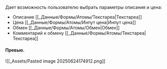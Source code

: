Дает возможность пользователю выбрать параметры описания и цена:
- Описание [[_Данные/Формы/Атомы/Текстареа|Текстареа]]
- Цена [[_Данные/Формы/Атомы/Инпут цена|Инпут цена]]
- Обмен [[_Данные/Формы/Атомы/Обмен|Обмен]]
- Комментарий к обмену [[_Данные/Формы/Атомы/Текстареа|Текстареа]]
#### Превью.
![[_Assets/Pasted image 20250624174912.png]]